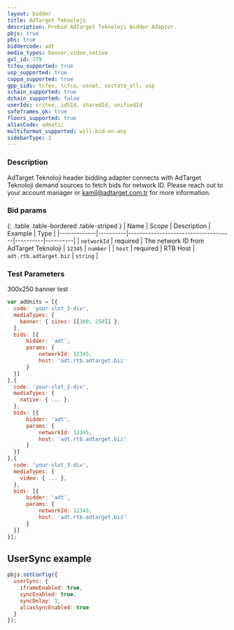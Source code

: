 ```yaml
---
layout: bidder
title: AdTarget Teknoloji
description: Prebid AdTarget Teknoloji Bidder Adapter.
pbjs: true
pbs: true
biddercode: adt
media_types: banner,video,native
gvl_id: 779
tcfeu_supported: true
usp_supported: true
coppa_supported: true
gpp_sids: tcfeu, tcfca, usnat, usstate_all, usp
schain_supported: true
dchain_supported: false
userIds: criteo, id5Id, sharedId, unifiedId
safeframes_ok: true
floors_supported: true
aliasCode: admatic
multiformat_supported: will-bid-on-any
sidebarType: 1
---
```


### Description

AdTarget Teknoloji header bidding adapter connects with AdTarget Teknoloji demand sources to fetch bids for network ID. Please reach out to your account manager or <kamil@adtarget.com.tr> for more information.

### Bid params

{: .table .table-bordered .table-striped }
| Name        | Scope    | Description                         | Example  | Type     |
|-------------|----------|-------------------------------------|----------|----------|
| `networkId` | required | The network ID from AdTarget Teknoloji | `12345` | `number` |
| `host` | required | RTB Host | `adt.rtb.adtarget.biz` | `string` |

### Test Parameters

300x250 banner test

```javascript
var adUnits = [{
  code: 'your-slot_1-div',
  mediaTypes: {
    banner: { sizes: [[300, 250]] },
  },
  bids: [{
      bidder: 'adt',
      params: { 
          networkId: 12345,
          host: 'adt.rtb.adtarget.biz'
      }
  }]
},{
  code: 'your-slot_2-div',
  mediaTypes: {
    native: { ... },
  },
  bids: [{
      bidder: 'adt',
      params: { 
          networkId: 12345,
          host: 'adt.rtb.adtarget.biz'
      }
  }]
},{
  code: 'your-slot_3-div',
  mediaTypes: {
    video: { ... },
  },
  bids: [{
      bidder: 'adt',
      params: { 
          networkId: 12345,
          host: 'adt.rtb.adtarget.biz'
      }
  }]
}];
```

## UserSync example

```javascript
pbjs.setConfig({
  userSync: {
    iframeEnabled: true,
    syncEnabled: true,
    syncDelay: 1,
    aliasSyncEnabled: true
  }
});
```
